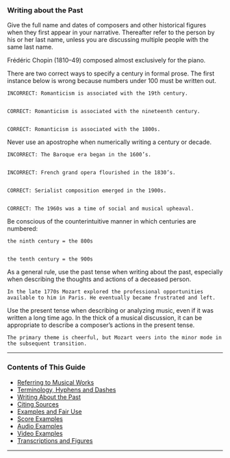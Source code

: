 ### Writing about the Past

Give the full name and dates of composers and other historical figures when they first appear in your narrative. Thereafter refer to the person by his or her last name, unless you are discussing multiple people with the same last name.

Frédéric Chopin (1810–49) composed almost exclusively for the piano.

There are two correct ways to specify a century in formal prose. The first instance below is wrong because numbers under 100 must be written out.


    INCORRECT: Romanticism is associated with the 19th century.


    CORRECT: Romanticism is associated with the nineteenth century.


    CORRECT: Romanticism is associated with the 1800s.

Never use an apostrophe when numerically writing a century or decade.


    INCORRECT: The Baroque era began in the 1600’s.


    INCORRECT: French grand opera flourished in the 1830’s.


    CORRECT: Serialist composition emerged in the 1900s.


    CORRECT: The 1960s was a time of social and musical upheaval.

Be conscious of the counterintuitive manner in which centuries are numbered:


    the ninth century = the 800s


    the tenth century = the 900s


As a general rule, use the past tense when writing about the past, especially when describing the thoughts and actions of a deceased person.


    In the late 1770s Mozart explored the professional opportunities available to him in Paris. He eventually became frustrated and left.	

Use the present tense when describing or analyzing music, even if it was written a long time ago. In the thick of a musical discussion, it can be appropriate to describe a composer’s actions in the present tense.

    The primary theme is cheerful, but Mozart veers into the minor mode in the subsequent transition.  

-----

### Contents of This Guide

- [Referring to Musical Works](sections/1_works.md)
- [Terminology, Hyphens and Dashes](sections/2_terms.md)
- [Writing About the Past](sections/3_past.md)
- [Citing Sources](sections/4_citing_sources.md)
- [Examples and Fair Use](sections/5_examples_intro.md)
- [Score Examples](sections/6_score_example.md)
- [Audio Examples](sections/7_audio_examples.md)
- [Video Examples](sections/8_video_example.md)
- [Transcriptions and Figures](sections/9_transcriptions_figures.md)

-----
